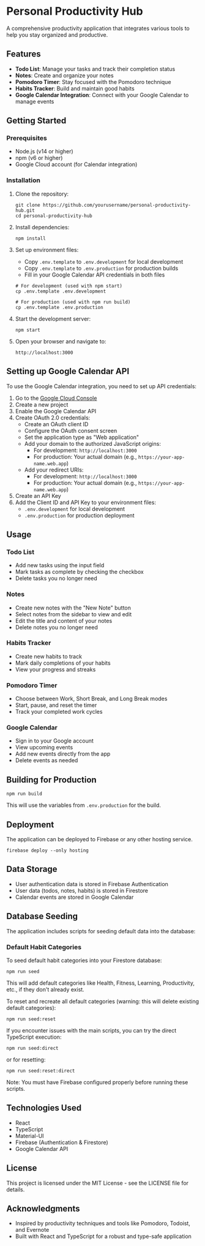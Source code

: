 # Personal Productivity Hub

A comprehensive productivity application that integrates various tools to help you stay organized and productive.

## Features

- **Todo List**: Manage your tasks and track their completion status
- **Notes**: Create and organize your notes
- **Pomodoro Timer**: Stay focused with the Pomodoro technique
- **Habits Tracker**: Build and maintain good habits
- **Google Calendar Integration**: Connect with your Google Calendar to manage events

## Getting Started

### Prerequisites

- Node.js (v14 or higher)
- npm (v6 or higher)
- Google Cloud account (for Calendar integration)

### Installation

1. Clone the repository:
   ```
   git clone https://github.com/yourusername/personal-productivity-hub.git
   cd personal-productivity-hub
   ```

2. Install dependencies:
   ```
   npm install
   ```

3. Set up environment files:
   - Copy `.env.template` to `.env.development` for local development
   - Copy `.env.template` to `.env.production` for production builds
   - Fill in your Google Calendar API credentials in both files

   ```
   # For development (used with npm start)
   cp .env.template .env.development
   
   # For production (used with npm run build)
   cp .env.template .env.production
   ```

4. Start the development server:
   ```
   npm start
   ```

5. Open your browser and navigate to:
   ```
   http://localhost:3000
   ```

## Setting up Google Calendar API

To use the Google Calendar integration, you need to set up API credentials:

1. Go to the [Google Cloud Console](https://console.cloud.google.com/)
2. Create a new project
3. Enable the Google Calendar API
4. Create OAuth 2.0 credentials:
   - Create an OAuth client ID
   - Configure the OAuth consent screen
   - Set the application type as "Web application"
   - Add your domain to the authorized JavaScript origins:
     - For development: `http://localhost:3000`
     - For production: Your actual domain (e.g., `https://your-app-name.web.app`)
   - Add your redirect URIs:
     - For development: `http://localhost:3000`
     - For production: Your actual domain (e.g., `https://your-app-name.web.app`)
5. Create an API Key
6. Add the Client ID and API Key to your environment files:
   - `.env.development` for local development
   - `.env.production` for production deployment

## Usage

### Todo List

- Add new tasks using the input field
- Mark tasks as complete by checking the checkbox
- Delete tasks you no longer need

### Notes

- Create new notes with the "New Note" button
- Select notes from the sidebar to view and edit
- Edit the title and content of your notes
- Delete notes you no longer need

### Habits Tracker

- Create new habits to track
- Mark daily completions of your habits
- View your progress and streaks

### Pomodoro Timer

- Choose between Work, Short Break, and Long Break modes
- Start, pause, and reset the timer
- Track your completed work cycles

### Google Calendar

- Sign in to your Google account
- View upcoming events
- Add new events directly from the app
- Delete events as needed

## Building for Production

```
npm run build
```

This will use the variables from `.env.production` for the build.

## Deployment

The application can be deployed to Firebase or any other hosting service.

```
firebase deploy --only hosting
```

## Data Storage

- User authentication data is stored in Firebase Authentication
- User data (todos, notes, habits) is stored in Firestore
- Calendar events are stored in Google Calendar

## Database Seeding

The application includes scripts for seeding default data into the database:

### Default Habit Categories

To seed default habit categories into your Firestore database:

```
npm run seed
```

This will add default categories like Health, Fitness, Learning, Productivity, etc., if they don't already exist.

To reset and recreate all default categories (warning: this will delete existing default categories):

```
npm run seed:reset
```

If you encounter issues with the main scripts, you can try the direct TypeScript execution:

```
npm run seed:direct
```

or for resetting:

```
npm run seed:reset:direct
```

Note: You must have Firebase configured properly before running these scripts.

## Technologies Used

- React
- TypeScript
- Material-UI
- Firebase (Authentication & Firestore)
- Google Calendar API

## License

This project is licensed under the MIT License - see the LICENSE file for details.

## Acknowledgments

- Inspired by productivity techniques and tools like Pomodoro, Todoist, and Evernote
- Built with React and TypeScript for a robust and type-safe application
